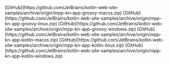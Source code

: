 <span class="multi-language-span" data-lang="groovy" data-os="macos">
[GitHub](https://github.com/JetBrains/kotlin-web-site-samples/archive/origin/mpp-kn-app-groovy-macos.zip)
</span>
<span class="multi-language-span" data-lang="groovy" data-os="linux">
[GitHub](https://github.com/JetBrains/kotlin-web-site-samples/archive/origin/mpp-kn-app-groovy-linux.zip)
</span>
<span class="multi-language-span" data-lang="groovy" data-os="windows">
[GitHub](https://github.com/JetBrains/kotlin-web-site-samples/archive/origin/mpp-kn-app-groovy-windows.zip)
</span>
<span class="multi-language-span" data-lang="kotlin" data-os="macos">
[GitHub](https://github.com/JetBrains/kotlin-web-site-samples/archive/origin/mpp-kn-app-kotlin-macos.zip)
</span>
<span class="multi-language-span" data-lang="kotlin" data-os="linux">
[GitHub](https://github.com/JetBrains/kotlin-web-site-samples/archive/origin/mpp-kn-app-kotlin-linux.zip)
</span>
<span class="multi-language-span" data-lang="kotlin" data-os="windows">
[GitHub](https://github.com/JetBrains/kotlin-web-site-samples/archive/origin/mpp-kn-app-kotlin-windows.zip)
</span>
